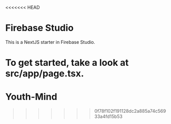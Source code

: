 <<<<<<< HEAD
# Firebase Studio

This is a NextJS starter in Firebase Studio.

To get started, take a look at src/app/page.tsx.
=======
# Youth-Mind
>>>>>>> 0f78f102f191128dc2a885a74c56933a4fd15b53
